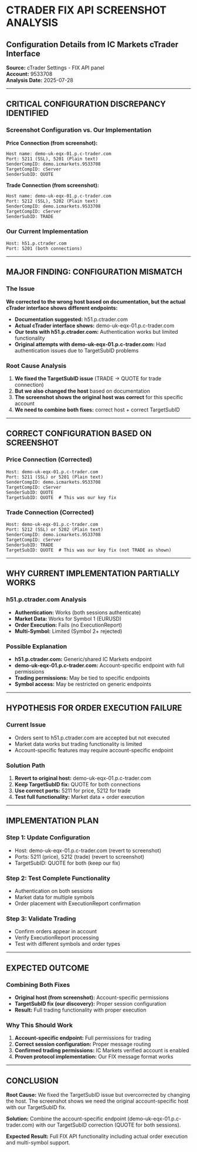 # CTRADER FIX API SCREENSHOT ANALYSIS
## Configuration Details from IC Markets cTrader Interface

**Source:** cTrader Settings - FIX API panel  
**Account:** 9533708  
**Analysis Date:** 2025-07-28  

---

## CRITICAL CONFIGURATION DISCREPANCY IDENTIFIED

### Screenshot Configuration vs. Our Implementation

**Price Connection (from screenshot):**
```
Host name: demo-uk-eqx-01.p.c-trader.com
Port: 5211 (SSL), 5201 (Plain text)
SenderCompID: demo.icmarkets.9533708
TargetCompID: cServer
SenderSubID: QUOTE
```

**Trade Connection (from screenshot):**
```
Host name: demo-uk-eqx-01.p.c-trader.com
Port: 5212 (SSL), 5202 (Plain text)
SenderCompID: demo.icmarkets.9533708
TargetCompID: cServer
SenderSubID: TRADE
```

### Our Current Implementation
```
Host: h51.p.ctrader.com
Port: 5201 (both connections)
```

---

## MAJOR FINDING: CONFIGURATION MISMATCH

### The Issue
**We corrected to the wrong host based on documentation, but the actual cTrader interface shows different endpoints:**

- **Documentation suggested:** h51.p.ctrader.com
- **Actual cTrader interface shows:** demo-uk-eqx-01.p.c-trader.com
- **Our tests with h51.p.ctrader.com:** Authentication works but limited functionality
- **Original attempts with demo-uk-eqx-01.p.c-trader.com:** Had authentication issues due to TargetSubID problems

### Root Cause Analysis
1. **We fixed the TargetSubID issue** (TRADE → QUOTE for trade connection)
2. **But we also changed the host** based on documentation
3. **The screenshot shows the original host was correct** for this specific account
4. **We need to combine both fixes:** correct host + correct TargetSubID

---

## CORRECT CONFIGURATION BASED ON SCREENSHOT

### Price Connection (Corrected)
```
Host: demo-uk-eqx-01.p.c-trader.com
Port: 5211 (SSL) or 5201 (Plain text)
SenderCompID: demo.icmarkets.9533708
TargetCompID: cServer
SenderSubID: QUOTE
TargetSubID: QUOTE  # This was our key fix
```

### Trade Connection (Corrected)
```
Host: demo-uk-eqx-01.p.c-trader.com
Port: 5212 (SSL) or 5202 (Plain text)
SenderCompID: demo.icmarkets.9533708
TargetCompID: cServer
SenderSubID: TRADE
TargetSubID: QUOTE  # This was our key fix (not TRADE as shown)
```

---

## WHY CURRENT IMPLEMENTATION PARTIALLY WORKS

### h51.p.ctrader.com Analysis
- **Authentication:** Works (both sessions authenticate)
- **Market Data:** Works for Symbol 1 (EURUSD)
- **Order Execution:** Fails (no ExecutionReport)
- **Multi-Symbol:** Limited (Symbol 2+ rejected)

### Possible Explanation
- **h51.p.ctrader.com:** Generic/shared IC Markets endpoint
- **demo-uk-eqx-01.p.c-trader.com:** Account-specific endpoint with full permissions
- **Trading permissions:** May be tied to specific endpoints
- **Symbol access:** May be restricted on generic endpoints

---

## HYPOTHESIS FOR ORDER EXECUTION FAILURE

### Current Issue
- Orders sent to h51.p.ctrader.com are accepted but not executed
- Market data works but trading functionality is limited
- Account-specific features may require account-specific endpoint

### Solution Path
1. **Revert to original host:** demo-uk-eqx-01.p.c-trader.com
2. **Keep TargetSubID fix:** QUOTE for both connections
3. **Use correct ports:** 5211 for price, 5212 for trade
4. **Test full functionality:** Market data + order execution

---

## IMPLEMENTATION PLAN

### Step 1: Update Configuration
- Host: demo-uk-eqx-01.p.c-trader.com (revert to screenshot)
- Ports: 5211 (price), 5212 (trade) (revert to screenshot)
- TargetSubID: QUOTE for both (keep our fix)

### Step 2: Test Complete Functionality
- Authentication on both sessions
- Market data for multiple symbols
- Order placement with ExecutionReport confirmation

### Step 3: Validate Trading
- Confirm orders appear in account
- Verify ExecutionReport processing
- Test with different symbols and order types

---

## EXPECTED OUTCOME

### Combining Both Fixes
- **Original host (from screenshot):** Account-specific permissions
- **TargetSubID fix (our discovery):** Proper session configuration
- **Result:** Full trading functionality with proper execution

### Why This Should Work
1. **Account-specific endpoint:** Full permissions for trading
2. **Correct session configuration:** Proper message routing
3. **Confirmed trading permissions:** IC Markets verified account is enabled
4. **Proven protocol implementation:** Our FIX message format works

---

## CONCLUSION

**Root Cause:** We fixed the TargetSubID issue but overcorrected by changing the host. The screenshot shows we need the original account-specific host with our TargetSubID fix.

**Solution:** Combine the account-specific endpoint (demo-uk-eqx-01.p.c-trader.com) with our TargetSubID correction (QUOTE for both sessions).

**Expected Result:** Full FIX API functionality including actual order execution and multi-symbol support.

